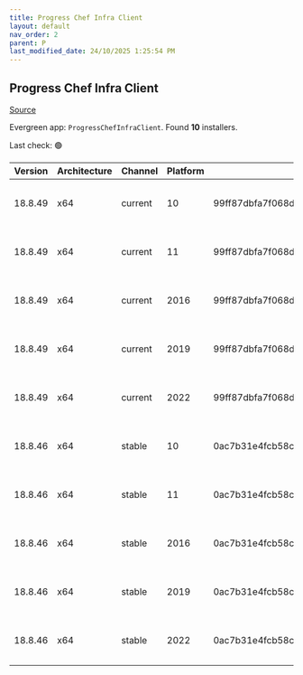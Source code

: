 ```yaml
---
title: Progress Chef Infra Client
layout: default
nav_order: 2
parent: P
last_modified_date: 24/10/2025 1:25:54 PM
---
```


## Progress Chef Infra Client

[Source](https://www.chef.io/products/chef-infra)

Evergreen app: `ProgressChefInfraClient`. Found **10** installers.

Last check: 🟢

| Version | Architecture | Channel | Platform | Sha256                                                           | URI                                                                                                                                                                                              |
| ------- | ------------ | ------- | -------- | ---------------------------------------------------------------- | ------------------------------------------------------------------------------------------------------------------------------------------------------------------------------------------------ |
| 18.8.49 | x64          | current | 10       | 99ff87dbfa7f068da68d78be65cb37a47f41cc75e30b3bedd2b8a463046024d1 | [https://packages.chef.io/files/current/chef/18.8.49/windows/10/chef-client-18.8.49-1-x64.msi](https://packages.chef.io/files/current/chef/18.8.49/windows/10/chef-client-18.8.49-1-x64.msi)     |
| 18.8.49 | x64          | current | 11       | 99ff87dbfa7f068da68d78be65cb37a47f41cc75e30b3bedd2b8a463046024d1 | [https://packages.chef.io/files/current/chef/18.8.49/windows/11/chef-client-18.8.49-1-x64.msi](https://packages.chef.io/files/current/chef/18.8.49/windows/11/chef-client-18.8.49-1-x64.msi)     |
| 18.8.49 | x64          | current | 2016     | 99ff87dbfa7f068da68d78be65cb37a47f41cc75e30b3bedd2b8a463046024d1 | [https://packages.chef.io/files/current/chef/18.8.49/windows/2016/chef-client-18.8.49-1-x64.msi](https://packages.chef.io/files/current/chef/18.8.49/windows/2016/chef-client-18.8.49-1-x64.msi) |
| 18.8.49 | x64          | current | 2019     | 99ff87dbfa7f068da68d78be65cb37a47f41cc75e30b3bedd2b8a463046024d1 | [https://packages.chef.io/files/current/chef/18.8.49/windows/2019/chef-client-18.8.49-1-x64.msi](https://packages.chef.io/files/current/chef/18.8.49/windows/2019/chef-client-18.8.49-1-x64.msi) |
| 18.8.49 | x64          | current | 2022     | 99ff87dbfa7f068da68d78be65cb37a47f41cc75e30b3bedd2b8a463046024d1 | [https://packages.chef.io/files/current/chef/18.8.49/windows/2019/chef-client-18.8.49-1-x64.msi](https://packages.chef.io/files/current/chef/18.8.49/windows/2019/chef-client-18.8.49-1-x64.msi) |
| 18.8.46 | x64          | stable  | 10       | 0ac7b31e4fcb58c7a9e3ab672b5cfb569d5def14263e76e5dee2c7f388fb038d | [https://packages.chef.io/files/stable/chef/18.8.46/windows/10/chef-client-18.8.46-1-x64.msi](https://packages.chef.io/files/stable/chef/18.8.46/windows/10/chef-client-18.8.46-1-x64.msi)       |
| 18.8.46 | x64          | stable  | 11       | 0ac7b31e4fcb58c7a9e3ab672b5cfb569d5def14263e76e5dee2c7f388fb038d | [https://packages.chef.io/files/stable/chef/18.8.46/windows/11/chef-client-18.8.46-1-x64.msi](https://packages.chef.io/files/stable/chef/18.8.46/windows/11/chef-client-18.8.46-1-x64.msi)       |
| 18.8.46 | x64          | stable  | 2016     | 0ac7b31e4fcb58c7a9e3ab672b5cfb569d5def14263e76e5dee2c7f388fb038d | [https://packages.chef.io/files/stable/chef/18.8.46/windows/11/chef-client-18.8.46-1-x64.msi](https://packages.chef.io/files/stable/chef/18.8.46/windows/11/chef-client-18.8.46-1-x64.msi)       |
| 18.8.46 | x64          | stable  | 2019     | 0ac7b31e4fcb58c7a9e3ab672b5cfb569d5def14263e76e5dee2c7f388fb038d | [https://packages.chef.io/files/stable/chef/18.8.46/windows/11/chef-client-18.8.46-1-x64.msi](https://packages.chef.io/files/stable/chef/18.8.46/windows/11/chef-client-18.8.46-1-x64.msi)       |
| 18.8.46 | x64          | stable  | 2022     | 0ac7b31e4fcb58c7a9e3ab672b5cfb569d5def14263e76e5dee2c7f388fb038d | [https://packages.chef.io/files/stable/chef/18.8.46/windows/11/chef-client-18.8.46-1-x64.msi](https://packages.chef.io/files/stable/chef/18.8.46/windows/11/chef-client-18.8.46-1-x64.msi)       |
